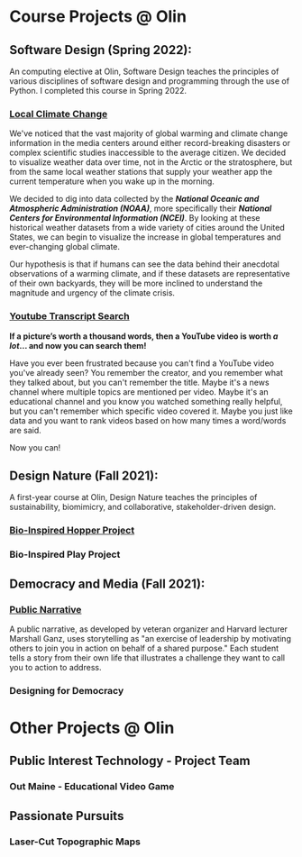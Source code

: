 # Course Projects @ Olin

## Software Design (Spring 2022):
An computing elective at Olin, Software Design teaches the principles of various disciplines of software design and programming through the use of Python. I completed this course in Spring 2022.

### [Local Climate Change](https://olincollege.github.io/local-climate-change/)

We've noticed that the vast majority of global warming and climate change information in the media centers around either record-breaking disasters or complex scientific studies inaccessible to the average citizen. We decided to visualize weather data over time, not in the Arctic or the stratosphere, but from the same local weather stations that supply your weather app the current temperature when you wake up in the morning.

We decided to dig into data collected by the ***National Oceanic and Atmospheric Administration (NOAA)***, more specifically their ***National Centers for Environmental Information (NCEI)***. By looking at these historical weather datasets from a wide variety of cities around the United States, we can begin to visualize the increase in global temperatures and ever-changing global climate.

Our hypothesis is that if humans can see the data behind their anecdotal observations of a warming climate, and if these datasets are representative of their own backyards, they will be more inclined to understand the magnitude and urgency of the climate crisis.

### [Youtube Transcript Search](https://olincollege.github.io/youtube-transcript-search/)

**If a picture’s worth a thousand words, then a YouTube video is worth *a lot*... and now you can search them!**

Have you ever been frustrated because you can't find a YouTube video you've already seen? You remember the creator, and you remember what they talked about, but you can't remember the title. Maybe it's a news channel where multiple topics are mentioned per video. Maybe it's an educational channel and you know you watched something really helpful, but you can't remember which specific video covered it. Maybe you just like data and you want to rank videos based on how many times a word/words are said.

Now you can!


## Design Nature (Fall 2021):
A first-year course at Olin, Design Nature teaches the principles of sustainability, biomimicry, and collaborative, stakeholder-driven design.

### [Bio-Inspired Hopper Project](/assets/hopper_poster.jpg)

### Bio-Inspired Play Project


## Democracy and Media (Fall 2021):

### [Public Narrative](https://youtu.be/g4SqVDs0fMc)
A public narrative, as developed by veteran organizer and Harvard lecturer Marshall Ganz, uses storytelling as "an exercise of leadership by motivating others to join you in action on behalf of a shared purpose." Each student tells a story from their own life that illustrates a challenge they want to call you to action to address.

### Designing for Democracy



# Other Projects @ Olin


## Public Interest Technology - Project Team

### Out Maine - Educational Video Game


## Passionate Pursuits

### Laser-Cut Topographic Maps
